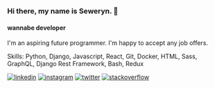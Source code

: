 ### Hi there, my name is Seweryn. 👋
#### wannabe developer
I'm an aspiring future programmer. I'm happy to accept any job offers.

Skills: Python, Django, Javascript, React, Git, Docker, HTML, Sass, GraphQL, Django Rest Framework, Bash, Redux

[<img src='https://cdn2.iconfinder.com/data/icons/social-icons-33/128/LinkedIn-24.png' alt='linkedin'>](https://www.linkedin.com/in/seweryn-piorkowski/)  [<img src='https://cdn2.iconfinder.com/data/icons/social-icons-33/128/Instagram-24.png' alt='instagram'>](https://www.instagram.com/sevypure/)  [<img src='https://cdn2.iconfinder.com/data/icons/social-icons-33/128/Twitter-24.png' alt='twitter'>](https://twitter.com/sevydope)  [<img src='https://cdn2.iconfinder.com/data/icons/social-icons-33/128/Stack_Overflow-24.png' alt='stackoverflow'>](https://stackoverflow.com/users/11464957/sevy)
